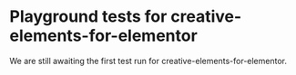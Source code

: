 # Playground tests for creative-elements-for-elementor
We are still awaiting the first test run for creative-elements-for-elementor.
